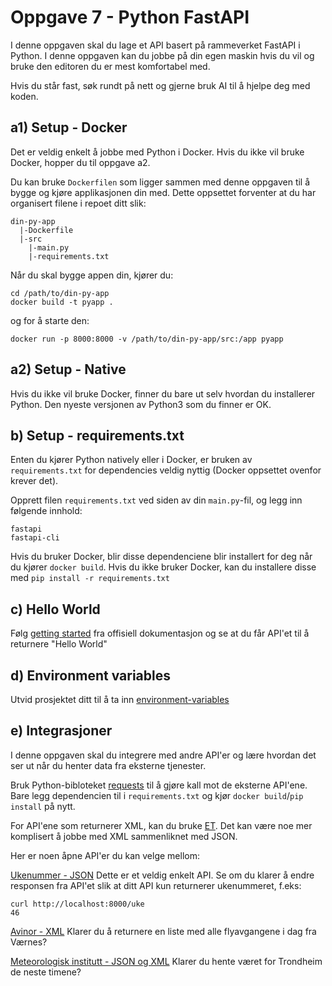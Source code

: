 # Oppgave 7 - Python FastAPI

I denne oppgaven skal du lage et API basert på rammeverket FastAPI i Python. I denne oppgaven kan du jobbe på din egen maskin hvis du vil og bruke den editoren du er mest komfortabel med.

Hvis du står fast, søk rundt på nett og gjerne bruk AI til å hjelpe deg med koden.

## a1) Setup - Docker

Det er veldig enkelt å jobbe med Python i Docker. Hvis du ikke vil bruke Docker, hopper du til oppgave a2.

Du kan bruke `Dockerfilen` som ligger sammen med denne oppgaven til å bygge og kjøre applikasjonen din med. Dette oppsettet forventer at du har organisert filene i repoet ditt slik:

```
din-py-app
  |-Dockerfile
  |-src
    |-main.py
    |-requirements.txt
```
Når du skal bygge appen din, kjører du:
```
cd /path/to/din-py-app
docker build -t pyapp .
```
og for å starte den:
```
docker run -p 8000:8000 -v /path/to/din-py-app/src:/app pyapp
```

## a2) Setup - Native

Hvis du ikke vil bruke Docker, finner du bare ut selv hvordan du installerer Python. Den nyeste versjonen av Python3 som du finner er OK.

## b) Setup - requirements.txt

Enten du kjører Python natively eller i Docker, er bruken av `requirements.txt` for dependencies veldig nyttig (Docker oppsettet ovenfor krever det).

Opprett filen `requirements.txt` ved siden av din `main.py`-fil, og legg inn følgende innhold:

```
fastapi
fastapi-cli
```

Hvis du bruker Docker, blir disse dependenciene blir installert for deg når du kjører `docker build`. Hvis du ikke bruker Docker, kan du installere disse med `pip install -r requirements.txt`

## c) Hello World

Følg [getting started](https://fastapi.tiangolo.com/tutorial/first-steps/) fra offisiell dokumentasjon og se at du får API'et til å returnere "Hello World"

## d) Environment variables

Utvid prosjektet ditt til å ta inn [environment-variables](https://fastapi.tiangolo.com/environment-variables/#create-and-use-env-vars)

## e) Integrasjoner

I denne oppgaven skal du integrere med andre API'er og lære hvordan det ser ut når du henter data fra eksterne tjenester.

Bruk Python-bibloteket [requests](https://pypi.org/project/requests/) til å gjøre kall mot de eksterne API'ene. Bare legg dependencien til i `requirements.txt` og kjør `docker build`/`pip install` på nytt.

For API'ene som returnerer XML, kan du bruke [ET](https://docs.python.org/3/library/xml.etree.elementtree.html). Det kan være noe mer komplisert å jobbe med XML sammenliknet med JSON.

Her er noen åpne API'er du kan velge mellom:

[Ukenummer - JSON](https://ukenummer.no/json)
Dette er et veldig enkelt API. Se om du klarer å endre responsen fra API'et slik at ditt API kun returnerer ukenummeret, f.eks:

```
curl http://localhost:8000/uke
46
```

[Avinor - XML](https://avinor.no/konsern/tjenester/flydata/flydata-i-xml-format)
Klarer du å returnere en liste med alle flyavgangene i dag fra Værnes?


[Meteorologisk institutt - JSON og XML](https://api.met.no/)
Klarer du hente været for Trondheim de neste timene?

